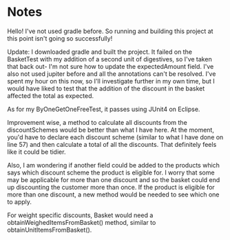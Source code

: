 # Notes

Hello!
I've not used gradle before. So running and building this project at this point isn't going so successfully!

Update: I downloaded gradle and built the project. It failed on the BasketTest with my addition of a second unit of digestives, so I've taken that back out- I'm not sure how to update the expectedAmount field. I've also not used jupiter before and all the annotations can't be resolved. I've spent my hour on this now, so I'll investigate further in my own time, but I would have liked to test that the addition of the discount in the basket affected the total as expected.

As for my ByOneGetOneFreeTest, it passes using JUnit4 on Eclipse.

Improvement wise, a method to calculate all discounts from the discountSchemes would be better than what I have here. At the moment, you'd have to declare each discount scheme (similar to what I have done on line 57) and then calculate a total of all the discounts. That definitely feels like it could be tidier.

Also, I am wondering if another field could be added to the products which says which discount scheme the product is eligible for. I worry that some may be applicable for more than one discount and so the basket could end up discounting the customer more than once. If the product is eligible for more than one discount, a new method would be needed to see which one to apply.

For weight specific discounts, Basket would need a obtainWeighedItemsFromBasket() method, similar to obtainUnitItemsFromBasket().

